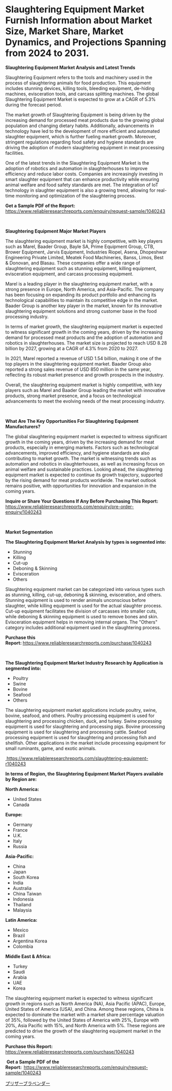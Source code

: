 <p><h1>Slaughtering Equipment Market Furnish Information about Market Size, Market Share, Market Dynamics, and Projections Spanning from 2024 to 2031.</h1></p><p><strong>Slaughtering Equipment Market Analysis and Latest Trends</strong></p>
<p><p>Slaughtering Equipment refers to the tools and machinery used in the process of slaughtering animals for food production. This equipment includes stunning devices, killing tools, bleeding equipment, de-hiding machines, evisceration tools, and carcass splitting machines. The global Slaughtering Equipment Market is expected to grow at a CAGR of 5.3% during the forecast period.</p><p>The market growth of Slaughtering Equipment is being driven by the increasing demand for processed meat products due to the growing global population and changing dietary habits. Additionally, advancements in technology have led to the development of more efficient and automated slaughter equipment, which is further fueling market growth. Moreover, stringent regulations regarding food safety and hygiene standards are driving the adoption of modern slaughtering equipment in meat processing facilities.</p><p>One of the latest trends in the Slaughtering Equipment Market is the adoption of robotics and automation in slaughterhouses to improve efficiency and reduce labor costs. Companies are increasingly investing in smart slaughter equipment that can enhance productivity while ensuring animal welfare and food safety standards are met. The integration of IoT technology in slaughter equipment is also a growing trend, allowing for real-time monitoring and optimization of the slaughtering process.</p></p>
<p><strong>Get a Sample PDF of the Report:&nbsp;</strong> <a href="https://www.reliableresearchreports.com/enquiry/request-sample/1040243">https://www.reliableresearchreports.com/enquiry/request-sample/1040243</a></p>
<p>&nbsp;</p>
<p><strong>Slaughtering Equipment Major Market Players</strong></p>
<p><p>The slaughtering equipment market is highly competitive, with key players such as Marel, Baader Group, Bayle SA, Prime Equipment Group, CTB, Brower Equipment, Jarvis Equipment, Industries Riopel, Asena, Dhopeshwar Engineering Private Limited, Meatek Food Machineries, Banss, Limos, Best & Donovan, and Blasau. These companies offer a wide range of slaughtering equipment such as stunning equipment, killing equipment, evisceration equipment, and carcass processing equipment.</p><p>Marel is a leading player in the slaughtering equipment market, with a strong presence in Europe, North America, and Asia-Pacific. The company has been focusing on expanding its product portfolio and enhancing its technological capabilities to maintain its competitive edge in the market. Baader Group is another key player in the market, known for its innovative slaughtering equipment solutions and strong customer base in the food processing industry.</p><p>In terms of market growth, the slaughtering equipment market is expected to witness significant growth in the coming years, driven by the increasing demand for processed meat products and the adoption of automation and robotics in slaughterhouses. The market size is projected to reach USD 8.28 billion by 2027, growing at a CAGR of 4.3% from 2020 to 2027.</p><p>In 2021, Marel reported a revenue of USD 1.54 billion, making it one of the top players in the slaughtering equipment market. Baader Group also reported a strong sales revenue of USD 850 million in the same year, reflecting its robust market presence and growth prospects in the industry.</p><p>Overall, the slaughtering equipment market is highly competitive, with key players such as Marel and Baader Group leading the market with innovative products, strong market presence, and a focus on technological advancements to meet the evolving needs of the meat processing industry.</p></p>
<p>&nbsp;</p>
<p><strong>What Are The Key Opportunities For Slaughtering Equipment Manufacturers?</strong></p>
<p><p>The global slaughtering equipment market is expected to witness significant growth in the coming years, driven by the increasing demand for meat products, especially in emerging markets. Factors such as technological advancements, improved efficiency, and hygiene standards are also contributing to market growth. The market is witnessing trends such as automation and robotics in slaughterhouses, as well as increasing focus on animal welfare and sustainable practices. Looking ahead, the slaughtering equipment market is expected to continue its growth trajectory, supported by the rising demand for meat products worldwide. The market outlook remains positive, with opportunities for innovation and expansion in the coming years.</p></p>
<p><strong>Inquire or Share Your Questions If Any Before Purchasing This Report:</strong> <a href="https://www.reliableresearchreports.com/enquiry/pre-order-enquiry/1040243">https://www.reliableresearchreports.com/enquiry/pre-order-enquiry/1040243</a></p>
<p>&nbsp;</p>
<p><strong>Market Segmentation</strong></p>
<p><strong>The Slaughtering Equipment Market Analysis by types is segmented into:</strong></p>
<p><ul><li>Stunning</li><li>Killing</li><li>Cut-up</li><li>Deboning & Skinning</li><li>Evisceration</li><li>Others</li></ul></p>
<p><p>Slaughtering equipment market can be categorized into various types such as stunning, killing, cut-up, deboning & skinning, evisceration, and others. Stunning equipment is used to render animals unconscious before slaughter, while killing equipment is used for the actual slaughter process. Cut-up equipment facilitates the division of carcasses into smaller cuts, while deboning & skinning equipment is used to remove bones and skin. Evisceration equipment helps in removing internal organs. The "Others" category includes additional equipment used in the slaughtering process.</p></p>
<p><strong>Purchase this Report:&nbsp;</strong><a href="https://www.reliableresearchreports.com/purchase/1040243">https://www.reliableresearchreports.com/purchase/1040243</a></p>
<p>&nbsp;</p>
<p><strong>The Slaughtering Equipment Market Industry Research by Application is segmented into:</strong></p>
<p><ul><li>Poultry</li><li>Swine</li><li>Bovine</li><li>Seafood</li><li>Others</li></ul></p>
<p><p>The slaughtering equipment market applications include poultry, swine, bovine, seafood, and others. Poultry processing equipment is used for slaughtering and processing chicken, duck, and turkey. Swine processing equipment is used for slaughtering and processing pigs. Bovine processing equipment is used for slaughtering and processing cattle. Seafood processing equipment is used for slaughtering and processing fish and shellfish. Other applications in the market include processing equipment for small ruminants, game, and exotic animals.</p></p>
<p><a href="https://www.reliableresearchreports.com/slaughtering-equipment-r1040243">&nbsp;https://www.reliableresearchreports.com/slaughtering-equipment-r1040243</a></p>
<p><strong>In terms of Region, the Slaughtering Equipment Market Players available by Region are:</strong></p>
<p>
    <p> <strong> North America: </strong>
        <ul>
            <li>United States</li>
            <li>Canada</li>
        </ul>
        </p> 
    <p> <strong> Europe: </strong>
        <ul>
            <li>Germany</li>
            <li>France</li>
            <li>U.K.</li>
            <li>Italy</li>
            <li>Russia</li>
        </ul>
        </p> 
    <p> <strong> Asia-Pacific: </strong>
        <ul>
            <li>China</li>
            <li>Japan</li>
            <li>South Korea</li>
            <li>India</li>
            <li>Australia</li>
            <li>China Taiwan</li>
            <li>Indonesia</li>
            <li>Thailand</li>
            <li>Malaysia</li>
        </ul>
        </p> 
    <p> <strong> Latin America: </strong>
        <ul>
            <li>Mexico</li>
            <li>Brazil</li>
            <li>Argentina Korea</li>
            <li>Colombia</li>
        </ul>
        </p> 
    <p> <strong> Middle East & Africa: </strong>
        <ul>
            <li>Turkey</li>
            <li>Saudi</li>
            <li>Arabia</li>
            <li>UAE</li>
            <li>Korea</li>
        </ul>
    </p>
    </p>
<p><p>The slaughtering equipment market is expected to witness significant growth in regions such as North America (NA), Asia Pacific (APAC), Europe, United States of America (USA), and China. Among these regions, China is expected to dominate the market with a market share percentage valuation of 35%, followed by the United States of America with 25%, Europe with 20%, Asia Pacific with 15%, and North America with 5%. These regions are predicted to drive the growth of the slaughtering equipment market in the coming years.</p></p>
<p><strong>Purchase this Report: </strong><a href="https://www.reliableresearchreports.com/purchase/1040243">https://www.reliableresearchreports.com/purchase/1040243</a></p>
<p>&nbsp;<strong>Get a Sample PDF of the Report:&nbsp;&nbsp;</strong><a href="https://www.reliableresearchreports.com/enquiry/request-sample/1040243">https://www.reliableresearchreports.com/enquiry/request-sample/1040243</a></p>
<p><strong></strong></p>
<p><p><a href="https://github.com/MosesSpinka1914/Market-Research-Report-List-1/blob/main/399904230697.md">プリザーブラベンダー</a></p></p>